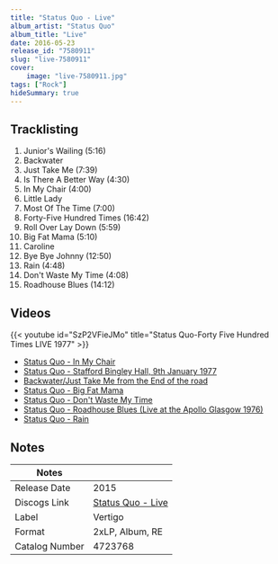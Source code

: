```yaml
---
title: "Status Quo - Live"
album_artist: "Status Quo"
album_title: "Live"
date: 2016-05-23
release_id: "7580911"
slug: "live-7580911"
cover:
    image: "live-7580911.jpg"
tags: ["Rock"]
hideSummary: true
---
```


## Tracklisting
1. Junior's Wailing (5:16)
2. Backwater 
3. Just Take Me (7:39)
4. Is There A Better Way (4:30)
5. In My Chair (4:00)
6. Little Lady 
7. Most Of The Time (7:00)
8. Forty-Five Hundred Times (16:42)
9. Roll Over Lay Down (5:59)
10. Big Fat Mama (5:10)
11. Caroline
12. Bye Bye Johnny (12:50)
13. Rain (4:48)
14. Don't Waste My Time (4:08)
15. Roadhouse Blues (14:12)

## Videos
{{< youtube id="SzP2VFieJMo" title="Status Quo-Forty Five Hundred Times LIVE 1977" >}}
- [Status Quo - In My Chair](https://www.youtube.com/watch?v=9XcvAzcF0qE)
- [Status Quo - Stafford Bingley Hall, 9th January 1977](https://www.youtube.com/watch?v=p8nuC_GzClk)
- [Backwater/Just Take Me  from the End of the road](https://www.youtube.com/watch?v=Jo2mNl6VRs4)
- [Status Quo - Big Fat Mama](https://www.youtube.com/watch?v=0h8F1Q3L6Gs)
- [Status Quo - Don't Waste My Time](https://www.youtube.com/watch?v=c0PKYjFUCM4)
- [Status Quo - Roadhouse Blues (Live at the Apollo Glasgow 1976)](https://www.youtube.com/watch?v=I_1XYhm750Y)
- [Status Quo - Rain](https://www.youtube.com/watch?v=Z_mHSGlyRa0)

## Notes

| Notes          |             |
| ---------------| ----------- |
| Release Date   | 2015 |
| Discogs Link   | [Status Quo - Live](https://www.discogs.com/release/7580911) |
| Label          | Vertigo |
| Format         | 2xLP, Album, RE |
| Catalog Number | 4723768 |

